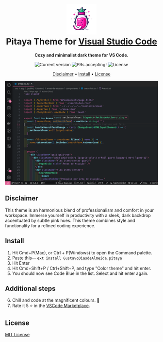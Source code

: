 <h1 align="center">
  <br>
  <img src="./icon.png" alt="Omni Owl Logo" width="100">
  <br>
  Pitaya Theme for <a href="https://code.visualstudio.com/">Visual Studio Code</a>
  <br>
</h1>

<p align="center">
  <strong>Cozy and minimalist dark theme for VS Code.</strong>
</p>

<p align="center">
  <img src="https://img.shields.io/badge/version-0.0.11-%23DA70D6.svg" alt="Current version" />
  <img src="https://img.shields.io/badge/PRs-accepting-%23DA70D6.svg" alt="PRs accepting!" />
  <img alt="License" src="https://img.shields.io/badge/license-MIT-%23DA70D6">
</p>

<p align="center">
  <a href="#disclaimer">Disclaimer</a> •
  <a href="#install">Install</a> •
  <a href="#license">License</a>
</p>

<p align="center">
  <img alt="Omni Owl screenshot for Visual Studio Code" src="./screenshots/preview.png">
</p>

## Disclaimer

This theme is an harmonious blend of professionalism and comfort in your workspace. Immerse yourself in productivity with a sleek, dark backdrop accentuated by subtle pink hues. This theme combines style and functionality for a refined coding experience.

## Install

1. Hit Cmd+P(Mac), or Ctrl + P(Windows) to open the Command palette.
2. Paste this— `ext install GustavoDiasdeAlmeida.pitaya`
3. Hit Enter
4. Hit Cmd+Shift+P / Ctrl+Shift+P, and type "Color theme" and hit enter.
5. You should now see Code Blue in the list. Select and hit enter again.

## Additional steps

6. Chill and code at the magnificent colours. 🤩
7. Rate it 5 ⭐ in the [VSCode Marketplace](https://marketplace.visualstudio.com/items?itemName=GustavoDiasdeAlmeida.pitaya).

## License

[MIT License](./LICENSE.md)